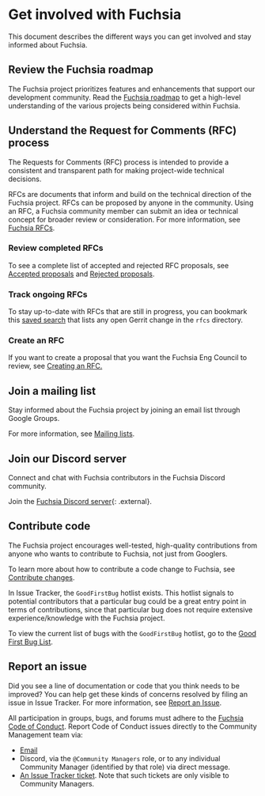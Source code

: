 # Get involved with Fuchsia

This document describes the different ways you can get involved
and stay informed about Fuchsia.

## Review the Fuchsia roadmap

The Fuchsia project prioritizes features and enhancements that support our
development community. Read the [Fuchsia roadmap](/docs/contribute/roadmap/index.md)
to get a high-level understanding of the various projects being considered
within Fuchsia.

## Understand the Request for Comments (RFC) process

The Requests for Comments (RFC) process is intended to provide a consistent and
transparent path for making project-wide technical decisions.

RFCs are documents that inform and build on the technical direction of the
Fuchsia project. RFCs can be proposed by anyone in the community. Using an RFC,
a Fuchsia community member can submit an idea or technical concept for broader
review or consideration. For more information, see [Fuchsia RFCs](/docs/contribute/governance/rfcs).

### Review completed RFCs

To see a complete list of accepted and rejected RFC proposals, see [Accepted proposals](/docs/contribute/governance/rfcs#accepted)
and [Rejected proposals](/docs/contribute/governance/rfcs#rejected).

### Track ongoing RFCs

To stay up-to-date with RFCs that are still in progress, you can bookmark this [saved search](https://fuchsia-review.googlesource.com/q/dir:docs/contribute/governance/rfcs+is:open)
that lists any open Gerrit change in the `rfcs` directory.

### Create an RFC

If you want to create a proposal that you want the Fuchsia Eng Council to
review, see [Creating an RFC.](/docs/contribute/governance/rfcs/create_rfc.md)

## Join a mailing list

Stay informed about the Fuchsia project by joining an email list through
Google Groups.

For more information,
see [Mailing lists](/docs/contribute/community/mailing-lists.md).

## Join our Discord server

Connect and chat with Fuchsia contributors in the Fuchsia Discord community.

Join the [Fuchsia Discord server](https://discord.com/invite/pjfYkmbq69){: .external}.

## Contribute code

The Fuchsia project encourages well-tested, high-quality contributions from
anyone who wants to contribute to Fuchsia, not just from Googlers.

To learn more about how to contribute a code change to Fuchsia,
see [Contribute changes](/docs/development/source_code/contribute_changes.md).

In Issue Tracker, the `GoodFirstBug` hotlist exists. This hotlist signals to potential
contributors that a particular bug could be a great entry point in terms of
contributions, since that particular bug does not require extensive
experience/knowledge with the Fuchsia project.

To view the current list of bugs with the `GoodFirstBug` hotlist, go to the
[Good First Bug List](https://issues.fuchsia.dev/issues?q=hotlistid:5515392%20status:open).

## Report an issue

Did you see a line of documentation or code that you think needs to be improved?
You can help get these kinds of concerns resolved by filing an issue in Issue Tracker.
For more information, see [Report an Issue](/docs/contribute/report-issue.md).

All participation in groups, bugs, and forums must adhere to the
[Fuchsia Code of Conduct](/CODE_OF_CONDUCT.md).
Report Code of Conduct issues directly to the Community Management team via:

 * [Email](mailto:community-managers@fuchsia.dev)
 * Discord, via the `@Community Managers` role,
   or to any individual Community Manager (identified by that role) via direct message.
 * [An Issue Tracker ticket](https://issues.fuchsia.dev/issues/new?component=1477828&template=1911473).
   Note that such tickets are only visible to Community Managers.